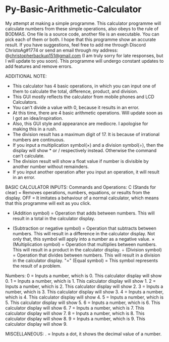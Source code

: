 # Py-Basic-Arithmetic-Calculator
My attempt at making a simple programme. This calculator programme will calculate numbers from these simple operations, also obeys to the rule of BODMAS. One file is a source code, another file is an executable. You can pick each of them or both. I hope that this programme show an accurate result. If you have suggestions, feel free to add me through Discord ChristoAg#1774 or send an email through my address: @christopherbackup151@gmail.com (I am truly sorry for late responses, but I will update to you soon). This programme will undergo constant updates to add features and remove errors.

ADDITIONAL NOTE:
- This calculator has 4 basic operations, in which you can input one of them to calculate the total, difference, product, and division.
- This GUI mostly reflects the calculator from mobile phones and LCD Calculators.
- You can't divide a value with 0, because it results in an error.
- At this time, there are 4 basic arithmetic operations. Will update soon as I got an idea/inspiration.
- Also, this GUI style and appearance are mediocre. I apologise for making this in a rush.
- The division result has a maximum digit of 17. It is because of irrational numbers are continuous.
- If you input a multiplication symbol(×) and a division symbol(÷), then the display will show * or / respectively instead. Otherwise the command can't calculate.
- The division result will show a float value if number is divisible by another number without remainders.
- If you input another operation after you input an operation, it will result in an error.

BASIC CALCULATOR INPUTS:
Commands and Operations:
C (Stands for clear) = Removes operations, numbers, equations, or results from the display.
OFF = It imitates a behaviour of a normal calculator, which means that this programme will exit as you click.
+ (Addition symbol) = Operation that adds between numbers. This will result in a total in the calculator display.
- (Subtraction or negative symbol) = Operation that subtracts between numbers. This will result in a difference in the calculator display. Not only that, this symbol will apply into a number as a negative value.
× (Multiplication symbol) = Operation that multiplies between numbers. This will result in a product in the calculator display.
÷ (Division symbol) = Operation that divides between numbers. This will result in a division in the calculator display.
"=" (Equal symbol) = This symbol represents the result of a problem.

Numbers:
0 = Inputs a number, which is 0. This calculator display will show 0.
1 = Inputs a number, which is 1. This calculator display will show 1.
2 = Inputs a number, which is 2. This calculator display will show 2.
3 = Inputs a number, which is 3. This calculator display will show 3.
4 = Inputs a number, which is 4. This calculator display will show 4.
5 = Inputs a number, which is 5. This calculator display will show 5.
6 = Inputs a number, which is 6. This calculator display will show 6.
7 = Inputs a number, which is 7. This calculator display will show 7.
8 = Inputs a number, which is 8. This calculator display will show 8.
9 = Inputs a number, which is 9. This calculator display will show 9.

MISCELLANEOUS:
. = Inputs a dot, it shows the decimal value of a number.
